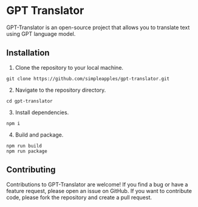 # GPT Translator

GPT-Translator is an open-source project that allows you to translate text using GPT language model.

## Installation

1. Clone the repository to your local machine.

```
git clone https://github.com/simpleapples/gpt-translator.git
```

2. Navigate to the repository directory.

```
cd gpt-translator
```

3. Install dependencies.

```
npm i
```

4. Build and package.

```
npm run build
npm run package
```

## Contributing

Contributions to GPT-Translator are welcome! If you find a bug or have a feature request, please open an issue on GitHub. If you want to contribute code, please fork the repository and create a pull request.
